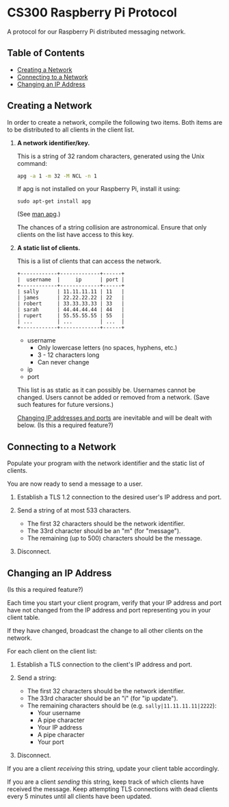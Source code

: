 CS300 Raspberry Pi Protocol
===========================
A protocol for our Raspberry Pi distributed messaging network.

Table of Contents
-----------------
 * [Creating a Network](#creating-a-network)
 * [Connecting to a Network](#connecting-to-a-network)
 * [Changing an IP Address](#changing-an-ip-address)

Creating a Network
------------------
In order to create a network, compile the following two items.  Both items
are to be distributed to all clients in the client list.

1. **A network identifier/key.**

	This is a string of 32 random characters, generated using the Unix command:
	```BASH
	apg -a 1 -m 32 -M NCL -n 1
	```

	If apg is not installed on your Raspberry Pi, install it using:
	```
	sudo apt-get install apg
	```
	(See [man apg](http://linux.die.net/man/1/apg).)

	The chances of a string collision are astronomical.  Ensure that only
	clients on the list have access to this key.

2. **A static list of clients.**

	This is a list of clients that can access the network.

	```
	+------------+-------------+------+
	|  username  |     ip      | port |
	+------------+-------------+------+
	| sally      | 11.11.11.11 | 11   |
	| james      | 22.22.22.22 | 22   |
	| robert     | 33.33.33.33 | 33   |
	| sarah      | 44.44.44.44 | 44   |
	| rupert     | 55.55.55.55 | 55   |
	| ...        | ...         | ...  |
	+------------+-------------+------+
	```

	* username
		* Only lowercase letters (no spaces, hyphens, etc.)
		* 3 - 12 characters long
		* Can never change
	* ip
	* port

	This list is as static as it can possibly be.  Usernames cannot be changed.
	Users cannot be added or removed from a network.  (Save such features for
	future versions.)

	[Changing IP addresses and ports](#changing-an-ip-address) are inevitable and
	will be dealt with below.  (Is this a required feature?)

Connecting to a Network
-----------------------
Populate your program with the network identifier and the static list of
clients.

You are now ready to send a message to a user.

1. Establish a TLS 1.2 connection to the desired user's IP address and port.

2. Send a string of at most 533 characters.

	* The first 32 characters should be the network identifier.
	* The 33rd character should be an "m" (for "message").
	* The remaining (up to 500) characters should be the message.

3. Disconnect.

Changing an IP Address
----------------------
(Is this a required feature?)

Each time you start your client program, verify that your IP address and port
have not changed from the IP address and port representing you
in your client table.

If they have changed, broadcast the change to all other clients on the
network.

For each client on the client list:

1.  Establish a TLS connection to the client's IP address and port.

2.  Send a string:

	* The first 32 characters should be the network identifier.
	* The 33rd character should be an "i" (for "ip update").
	* The remaining characters should be (e.g. `sally|11.11.11.11|2222`):
		* Your username
		* A pipe character
		* Your IP address
		* A pipe character
		* Your port

3.  Disconnect.

If you are a client *receiving* this string, update your client
table accordingly.

If you are a client *sending* this string, keep track of which clients
have received the message.  Keep attempting TLS connections with dead
clients every 5 minutes until all clients have been updated.

